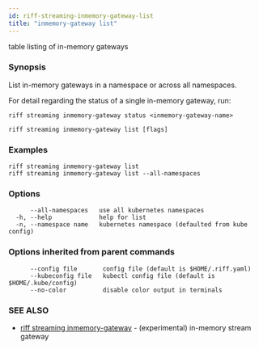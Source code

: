 ```yaml
---
id: riff-streaming-inmemory-gateway-list
title: "inmemory-gateway list"
---
```

table listing of in-memory gateways

### Synopsis

List in-memory gateways in a namespace or across all namespaces.

For detail regarding the status of a single in-memory gateway, run:

    riff streaming inmemory-gateway status <inmemory-gateway-name>

```
riff streaming inmemory-gateway list [flags]
```

### Examples

```
riff streaming inmemory-gateway list
riff streaming inmemory-gateway list --all-namespaces
```

### Options

```
      --all-namespaces   use all kubernetes namespaces
  -h, --help             help for list
  -n, --namespace name   kubernetes namespace (defaulted from kube config)
```

### Options inherited from parent commands

```
      --config file       config file (default is $HOME/.riff.yaml)
      --kubeconfig file   kubectl config file (default is $HOME/.kube/config)
      --no-color          disable color output in terminals
```

### SEE ALSO

* [riff streaming inmemory-gateway](riff_streaming_inmemory-gateway.md)	 - (experimental) in-memory stream gateway

